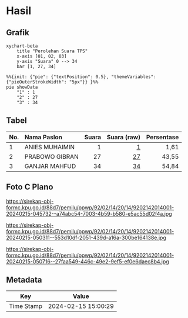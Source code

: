 # Hasil

## Grafik

```mermaid
xychart-beta
    title "Perolehan Suara TPS"
    x-axis [01, 02, 03]
    y-axis "Suara" 0 --> 34
    bar [1, 27, 34]
```

```mermaid
%%{init: {"pie": {"textPosition": 0.5}, "themeVariables": {"pieOuterStrokeWidth": "5px"}} }%%
pie showData
    "1" : 1
    "2" : 27
    "3" : 34
```

## Tabel

| No. | Nama Paslon    | Suara | Suara (raw) | Persentase |
|:--- |:-------------- | -----:| -----------:| ----------:|
| 1   | ANIES MUHAIMIN | 1     | [1][p-1]    | 1,61       |
| 2   | PRABOWO GIBRAN | 27    | [27][p-2]   | 43,55      |
| 3   | GANJAR MAHFUD  | 34    | [34][p-3]   | 54,84      |


[p-1]: https://github.com/gigit-pemilu/pemilu-2024-92-papua-barat/blob/main/pilpres/hitung-suara/sub/92-papua-barat/sub/02-manokwari/sub/14-manokwari-utara/sub/2014-tanah-rubuh/sub/001-tps/sub/paslon-1.txt
[p-2]: https://github.com/gigit-pemilu/pemilu-2024-92-papua-barat/blob/main/pilpres/hitung-suara/sub/92-papua-barat/sub/02-manokwari/sub/14-manokwari-utara/sub/2014-tanah-rubuh/sub/001-tps/sub/paslon-2.txt
[p-3]: https://github.com/gigit-pemilu/pemilu-2024-92-papua-barat/blob/main/pilpres/hitung-suara/sub/92-papua-barat/sub/02-manokwari/sub/14-manokwari-utara/sub/2014-tanah-rubuh/sub/001-tps/sub/paslon-3.txt

## Foto C Plano

https://sirekap-obj-formc.kpu.go.id/88d7/pemilu/ppwp/92/02/14/20/14/9202142014001-20240215-045732--a74abc54-7003-4b59-b580-e5ac55d02f4a.jpg

https://sirekap-obj-formc.kpu.go.id/88d7/pemilu/ppwp/92/02/14/20/14/9202142014001-20240215-050311--553d10df-2051-439d-a16a-300be164138e.jpg

https://sirekap-obj-formc.kpu.go.id/88d7/pemilu/ppwp/92/02/14/20/14/9202142014001-20240215-050716--27faa549-446c-49e2-9ef5-ef0e6daec8b4.jpg


## Metadata

| Key        | Value               |
| ---------- | ------------------- |
| Time Stamp | 2024-02-15 15:00:29 |



